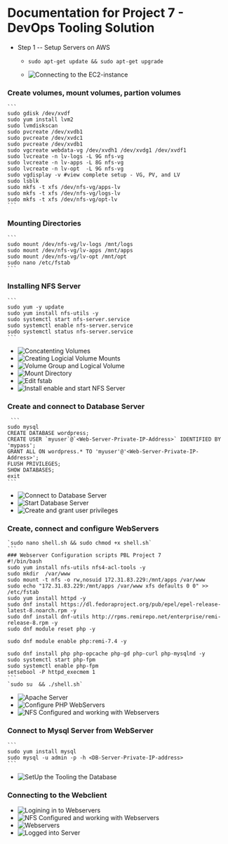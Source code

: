 # Documentation for Project 7 - DevOps Tooling Solution
- Step 1 -- Setup Servers on AWS 
  
   - `sudo apt-get update && sudo apt-get upgrade` 

   -  ![Connecting to the EC2-instance](./images/Capture-ConnectEC2_mountvolumes_Step1.JPG)
  
### Create volumes, mount volumes, partion volumes

    ```
    sudo gdisk /dev/xvdf
    sudo yum install lvm2
    sudo lvmdiskscan
    sudo pvcreate /dev/xvdb1
    sudo pvcreate /dev/xvdc1
    sudo pvcreate /dev/xvdb1
    sudo vgcreate webdata-vg /dev/xvdh1 /dev/xvdg1 /dev/xvdf1
    sudo lvcreate -n lv-logs -L 9G nfs-vg
    sudo lvcreate -n lv-apps -L 8G nfs-vg
    sudo lvcreate -n lv-opt  -L 9G nfs-vg
    sudo vgdisplay -v #view complete setup - VG, PV, and LV
    sudo lsblk 
    sudo mkfs -t xfs /dev/nfs-vg/apps-lv
    sudo mkfs -t xfs /dev/nfs-vg/logs-lv
    sudo mkfs -t xfs /dev/nfs-vg/opt-lv
    ```
### Mounting Directories 
    ```
    sudo mount /dev/nfs-vg/lv-logs /mnt/logs
    sudo mount /dev/nfs-vg/lv-apps /mnt/apps
    sudo mount /dev/nfs-vg/lv-opt /mnt/opt
    sudo nano /etc/fstab 
    ```
### Installing NFS Server 

    ```
    sudo yum -y update
    sudo yum install nfs-utils -y
    sudo systemctl start nfs-server.service
    sudo systemctl enable nfs-server.service
    sudo systemctl status nfs-server.service
    ```

  - ![Concatenting Volumes](./images/Capture_Volumes_Step2.JPG)
  - ![Creating Logicial Volume Mounts](./images/Capture_Create_PV_VG_Step4.JPG)
  - ![Volume Group and Logical Volume](./images/Capture_VGdisplay_LVcreate_Step5.JPG)
  - ![Mount Directory](./images/Capture_mkdirmount_format_file_system_mount_directory_Step6.JPG)
  - ![Edit fstab](./images/Capture_editfstab_df-h_Step7.JPG)
  - ![Install enable and start NFS Server](./images/Capture_Install_Enable_Start_NFS-Server_Step8.JPG)

### Create and connect to Database Server
     ```
	sudo mysql
	CREATE DATABASE wordpress;
	CREATE USER `myuser`@`<Web-Server-Private-IP-Address>` IDENTIFIED BY 'mypass';
	GRANT ALL ON wordpress.* TO 'myuser'@'<Web-Server-Private-IP-Address>';
	FLUSH PRIVILEGES;
	SHOW DATABASES;
	exit
	```

  - ![Connect to Database Server](./images/Capture_Connect_to_DBServer_Step10.JPG)
  - ![Start Database Server](./images/Capture_startDBSERVER_Step11.JPG)
  - ![Create and grant user privileges](./images/Capture_create_usergrant_privileges_Step12.JPG)
  

### Create, connect and configure WebServers 
    `sudo nano shell.sh && sudo chmod +x shell.sh`
    ```
    ### Webserver Configuration scripts PBL Project 7
    #!/bin/bash
    sudo yum install nfs-utils nfs4-acl-tools -y 
    sudo mkdir  /var/www
    sudo mount -t nfs -o rw,nosuid 172.31.83.229:/mnt/apps /var/www
    sudo echo "172.31.83.229:/mnt/apps /var/www xfs defaults 0 0" >> /etc/fstab
    sudo yum install httpd -y
    sudo dnf install https://dl.fedoraproject.org/pub/epel/epel-release-latest-8.noarch.rpm -y
    sudo dnf install dnf-utils http://rpms.remirepo.net/enterprise/remi-release-8.rpm -y
    sudo dnf module reset php -y

    sudo dnf module enable php:remi-7.4 -y

    sudo dnf install php php-opcache php-gd php-curl php-mysqlnd -y 
    sudo systemctl start php-fpm
    sudo systemctl enable php-fpm
    setsebool -P httpd_execmem 1
    ```
    `sudo su  && ./shell.sh`

   - ![Apache Server](./images/Capture_ConfigureWebServers_Step14.JPG)
   - ![Configure PHP WebServers](./images/Capture_Configure_PHP_Webservers_Step15.JPG)
   - ![NFS Configured and working with Webservers](./images/Capture_NFS_working_WebserverS_Step16.JPG)
 
### Connect to Mysql Server from WebServer
	```
	sudo yum install mysql
	sudo mysql -u admin -p -h <DB-Server-Private-IP-address>
	```
   - ![SetUp the Tooling the Database](./images/Capture_SetupDBClient_ToolingDB.JPG)
   

### Connecting to the Webclient 
   - ![Logining in to Webservers](./images/Capture_logindetailsStep17.JPG)
   - ![NFS Configured and working with Webservers](./images/Capture_StartHTTPDWebserverStep18.JPG)
   - ![Webservers ](./images/Capture_Property_Tooling.JPG)
   - ![Logged into Server](./images/Capture_logintoHomepage_Final.JPG)